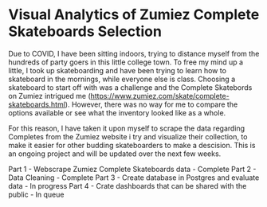 # Visual Analytics of Zumiez Complete Skateboards Selection

Due to COVID, I have been sitting indoors, trying to distance myself from the hundreds of party goers in this little college town. To free my mind up a little, I took up skateboarding and have been trying to learn how to skateboard in the mornings, while everyone else is class. Choosing a skateboard to start off with was a challenge and the Complete Skatebords on Zumiez intrigued me (https://www.zumiez.com/skate/complete-skateboards.html). However, there was no way for me to compare the options available or see what the inventory looked like as a whole. 

For this reason, I have taken it upon myself to scrape the data regarding Completes from the Zumiez website i try and visualize their collection, to make it easier for other budding skateboarders to make a descision. This is an ongoing project and will be updated over the next few weeks.

Part 1 - Webscrape Zumiez Complete Skateboards data - Complete
Part 2 - Data Cleaning - Complete
Part 3 - Create database in Postgres and evaluate data - In progress
Part 4 - Crate dashboards that can be shared with the public - In queue
